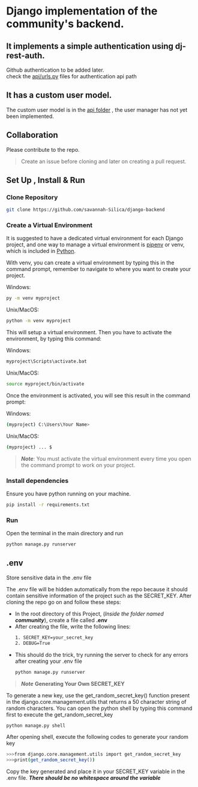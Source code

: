 # Django implementation of the community's backend.

## It implements a simple authentication using dj-rest-auth.
 Github authentication to be added later.<br>
 check the [api/urls.py](https://github.com/savannah-Silica/django-backend/blob/main/api/urls.py) files for authentication api path

## It has a custom user model.
  The custom user model is in the [api folder](https://github.com/savannah-Silica/django-backend/tree/main/api) , the user manager has not yet been implemented.

## Collaboration
Please contribute to the repo.<br>
> Create an issue before cloning and later on creating a pull request.<br>


## Set Up , Install & Run

### Clone Repository
```bash
git clone https://github.com/savannah-Silica/django-backend
```

### Create a Virtual Environment
It is suggested to have a dedicated virtual environment for each Django project, and one way to manage a virtual environment is [pipenv](https://pypi.org/project/pipenv/) or venv, which is included in [Python](https://www.python.org/).

With venv, you can create a virtual environment by typing this in the command prompt, remember to navigate to where you want to create your project.

Windows:
```bash
py -m venv myproject
```
Unix/MacOS:
```bash
python -m venv myproject
```

This will setup a virtual environment. Then you have to activate the environment, by typing this command:

Windows:
```bash
myproject\Scripts\activate.bat
```
Unix/MacOS:
```bash
source myproject/bin/activate
```
Once the environment is activated, you will see this result in the command prompt:

Windows:
```bash
(myproject) C:\Users\Your Name>
```
Unix/MacOS:
```bash
(myproject) ... $
```

> ***Note***: You must activate the virtual environment every time you open the command prompt to work on your project.

### Install dependencies
Ensure you have python running on your machine.

```bash
pip install -r requirements.txt
```

### Run
Open the terminal in the main directory and run
```bash
python manage.py runserver
```

## .env
Store sensitive data in the .env file<br>

The .env file will be hidden automatically from the repo because it should contain sensitive information of the project such as the SECRET_KEY.
After cloning the repo go on and follow these steps:
<ul>
 <li>In the root directory of this Project, (<em>Inside the folder named <strong>community</strong></em>), create a file called <strong>.env</strong></li>
 <li>After creating the file, write the following lines:</li>
 
 ```bash
1. SECRET_KEY=your_secret_key
2. DEBUG=True
```
<li>This should do the trick, try running the server to check for any errors after creating your .env file</li>

 ```bash
python manage.py runserver
```
</ul>

> ***Note*** <strong>Generating Your Own SECRET_KEY</strong>
<p>To generate a new key, use the get_random_secret_key() function present in the django.core.management.utils that returns a 50 character string of random characters.
You can open the python shell by typing this command first to execute the get_random_secret_key</p>

 ```bash
python manage.py shell
```
After opening shell, execute the following codes to generate your random key

 ```bash
 >>>from django.core.management.utils import get_random_secret_key
 >>>print(get_random_secret_key())
```
<p>Copy the key generated and place it in your SECRET_KEY variable in the .env file. <em><strong>There should be no whitespace around the variable</strong></em></p>
